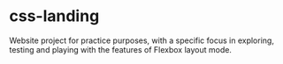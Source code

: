 # css-landing
Website project for practice purposes, with a specific focus in exploring, testing and playing with the features of Flexbox layout mode.

